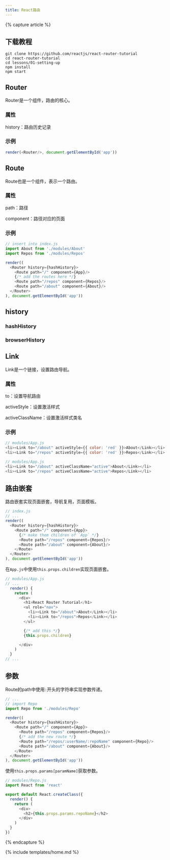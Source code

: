 ```yaml
---
title: React路由
---
```


{% capture article %}

## 下载教程

```
git clone https://github.com/reactjs/react-router-tutorial
cd react-router-tutorial
cd lessons/01-setting-up
npm install
npm start
```

## Router

Router是一个组件，路由的核心。

### 属性

history：路由历史记录

### 示例


```js
render(<Router/>, document.getElementById('app'))
```

## Route
 
Route也是一个组件，表示一个路由。

### 属性

path：路径

component：路径对应的页面

### 示例

```js
// insert into index.js
import About from './modules/About'
import Repos from './modules/Repos'

render((
  <Router history={hashHistory}>
    <Route path="/" component={App}/>
    {/* add the routes here */}
    <Route path="/repos" component={Repos}/>
    <Route path="/about" component={About}/>
  </Router>
), document.getElementById('app'))
```


## history

### hashHistory

### browserHistory

## Link

Link是一个链接，设置路由导航。


### 属性

to：设置导航路由

activeStyle：设置激活样式

activeClassName：设置激活样式类名

### 示例

```js
// modules/App.js
<li><Link to="/about" activeStyle={{ color: 'red' }}>About</Link></li>
<li><Link to="/repos" activeStyle={{ color: 'red' }}>Repos</Link></li>
```

```js
// modules/App.js
<li><Link to="/about" activeClassName="active">About</Link></li>
<li><Link to="/repos" activeClassName="active">Repos</Link></li>
```

## 路由嵌套

路由嵌套实现页面嵌套，导航复用，页面模板。


```js
// index.js
// ...
render((
  <Router history={hashHistory}>
    <Route path="/" component={App}>
      {/* make them children of `App` */}
      <Route path="/repos" component={Repos}/>
      <Route path="/about" component={About}/>
    </Route>
  </Router>
), document.getElementById('app'))
```
在`App.js`中使用`this.props.children`实现页面嵌套。

```js
// modules/App.js
// ...
  render() {
    return (
      <div>
        <h1>React Router Tutorial</h1>
        <ul role="nav">
          <li><Link to="/about">About</Link></li>
          <li><Link to="/repos">Repos</Link></li>
        </ul>

        {/* add this */}
        {this.props.children}

      </div>
    )
  }
// ...
```

## 参数

Route的path中使用`:`开头的字符串实现参数传递。

```js
// ...
// import Repo
import Repo from './modules/Repo'

render((
  <Router history={hashHistory}>
    <Route path="/" component={App}>
      <Route path="/repos" component={Repos}/>
      {/* add the new route */}
      <Route path="/repos/:userName/:repoName" component={Repo}/>
      <Route path="/about" component={About}/>
    </Route>
  </Router>
), document.getElementById('app'))
```

使用`this.props.params[paramName]`获取参数。

```js
// modules/Repo.js
import React from 'react'

export default React.createClass({
  render() {
    return (
      <div>
        <h2>{this.props.params.repoName}</h2>
      </div>
    )
  }
})
```

{% endcapture %}

{% include templates/home.md %}
